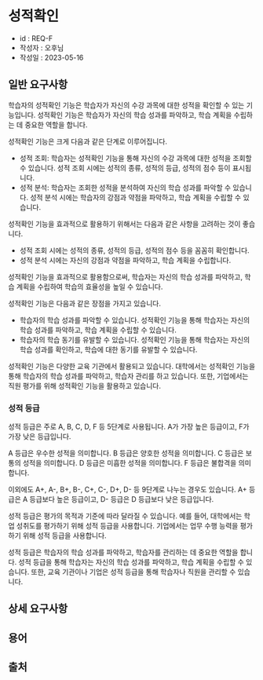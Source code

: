 # 성적확인

- id : REQ-F
- 작성자 : 오후님
- 작성일 : 2023-05-16

## 일반 요구사항
학습자의 성적확인 기능은 학습자가 자신의 수강 과목에 대한 성적을 확인할 수 있는 기능입니다. 성적확인 기능은 학습자가 자신의 학습 성과를 파악하고, 학습 계획을 수립하는 데 중요한 역할을 합니다.

성적확인 기능은 크게 다음과 같은 단계로 이루어집니다.

-  성적 조회: 학습자는 성적확인 기능을 통해 자신의 수강 과목에 대한 성적을 조회할 수 있습니다. 성적 조회 시에는 성적의 종류, 성적의 등급, 성적의 점수 등이 표시됩니다.
-  성적 분석: 학습자는 조회한 성적을 분석하여 자신의 학습 성과를 파악할 수 있습니다. 성적 분석 시에는 학습자의 강점과 약점을 파악하고, 학습 계획을 수립할 수 있습니다.

성적확인 기능을 효과적으로 활용하기 위해서는 다음과 같은 사항을 고려하는 것이 좋습니다.

- 성적 조회 시에는 성적의 종류, 성적의 등급, 성적의 점수 등을 꼼꼼히 확인합니다.
- 성적 분석 시에는 자신의 강점과 약점을 파악하고, 학습 계획을 수립합니다.

성적확인 기능을 효과적으로 활용함으로써, 학습자는 자신의 학습 성과를 파악하고, 학습 계획을 수립하여 학습의 효율성을 높일 수 있습니다.

성적확인 기능은 다음과 같은 장점을 가지고 있습니다.

- 학습자의 학습 성과를 파악할 수 있습니다. 성적확인 기능을 통해 학습자는 자신의 학습 성과를 파악하고, 학습 계획을 수립할 수 있습니다.
- 학습자의 학습 동기를 유발할 수 있습니다. 성적확인 기능을 통해 학습자는 자신의 학습 성과를 확인하고, 학습에 대한 동기를 유발할 수 있습니다.

성적확인 기능은 다양한 교육 기관에서 활용되고 있습니다. 대학에서는 성적확인 기능을 통해 학습자의 학습 성과를 파악하고, 학습자 관리를 하고 있습니다. 또한, 기업에서는 직원 평가를 위해 성적확인 기능을 활용하고 있습니다.
### 성적 등급
성적 등급은 주로 A, B, C, D, F 등 5단계로 사용됩니다. A가 가장 높은 등급이고, F가 가장 낮은 등급입니다.

A 등급은 우수한 성적을 의미합니다. B 등급은 양호한 성적을 의미합니다. C 등급은 보통의 성적을 의미합니다. D 등급은 미흡한 성적을 의미합니다. F 등급은 불합격을 의미합니다.

이외에도 A+, A-, B+, B-, C+, C-, D+, D- 등 9단계로 나누는 경우도 있습니다. A+ 등급은 A 등급보다 높은 등급이고, D- 등급은 D 등급보다 낮은 등급입니다.

성적 등급은 평가의 목적과 기준에 따라 달라질 수 있습니다. 예를 들어, 대학에서는 학업 성취도를 평가하기 위해 성적 등급을 사용합니다. 기업에서는 업무 수행 능력을 평가하기 위해 성적 등급을 사용합니다.

성적 등급은 학습자의 학습 성과를 파악하고, 학습자를 관리하는 데 중요한 역할을 합니다. 성적 등급을 통해 학습자는 자신의 학습 성과를 파악하고, 학습 계획을 수립할 수 있습니다. 또한, 교육 기관이나 기업은 성적 등급을 통해 학습자나 직원을 관리할 수 있습니다.

## 상세 요구사항


## 용어 


## 출처 




